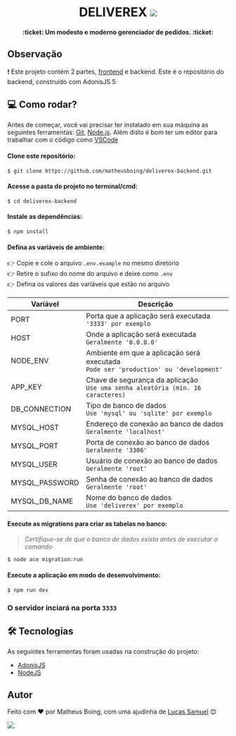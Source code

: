 <h1 align="center">DELIVEREX <img src="https://img.shields.io/badge/-backend-yellowgreen" /></h1></h1>
<h4 align="center"> :ticket: Um modesto e moderno gerenciador de pedidos. :ticket: </h4>

## Observação
:heavy_exclamation_mark: Este projeto contém 2 partes, [frontend](https://github.com/matheusboing/deliverex-frontend) e backend. Este é o repositório do backend, construído com AdonisJS 5

## :computer: Como rodar?
Antes de começar, você vai precisar ter instalado em sua máquina as seguintes ferramentas:
[Git](https://git-scm.com), [Node.js](https://nodejs.org/en/). 
Além disto é bom ter um editor para trabalhar com o código como [VSCode](https://code.visualstudio.com/)

#### Clone este repositório:
`$ git clone https://github.com/matheusboing/deliverex-backend.git`

#### Acesse a pasta do projeto no terminal/cmd:
`$ cd deliverex-backend`

#### Instale as dependências:
`$ npm install`

#### Defina as variáveis de ambiente:
:point_right: Copie e cole o arquivo `.env.example` no mesmo diretório\
:point_right: Retire o sufixo do nome do arquivo e deixe como `.env`\
:point_right: Defina os valores das variáveis que estão no arquivo

|Variável|Descrição|
|--------|---------|
|PORT|Porta que a aplicação será executada<br>`'3333' por exemplo`|
|HOST|Onde a aplicação será executada<br>`Geralmente '0.0.0.0'`|       
|NODE_ENV|Ambiente em que a aplicação será executada<br>`Pode ser 'production' ou 'development'`|
|APP_KEY|Chave de segurança da aplicação<br>`Use uma senha aleatória (mín. 16 caracteres)`|
|DB_CONNECTION|Tipo de banco de dados<br>`Use 'mysql' ou 'sqlite' por exemplo`|
|MYSQL_HOST|Endereço de conexão ao banco de dados<br>`Geralmente 'localhost'`|
|MYSQL_PORT|Porta de conexão ao banco de dados<br>`Geralmente '3306'`|
|MYSQL_USER|Usuário de conexão ao banco de dados<br>`Geralmente 'root'`|
|MYSQL_PASSWORD|Senha de conexão ao banco de dados<br>`Geralmente 'root'`|
|MYSQL_DB_NAME|Nome do banco de dados<br>`Use 'deliverex' por exemplo`|

#### Execute as migrations para criar as tabelas no banco:
>_Certifique-se de que o banco de dados exista antes de executar o comando_

`$ node ace migration:run`

#### Execute a aplicação em modo de desenvolvimento:
`$ npm run dev`

### O servidor inciará na porta `3333`

## 🛠 Tecnologias

As seguintes ferramentas foram usadas na construção do projeto:

- [AdonisJS](https://preview.adonisjs.com/blog/introducing-adonisjs-v5/)
- [NodeJS](https://nodejs.org/en/)

## Autor
Feito com :heart: por Matheus Boing, com uma ajudinha de [Lucas Samuel](https://github.com/lucasskluser) :blush:


[<img src="https://img.shields.io/badge/linkedin-%230077B5.svg?&style=for-the-badge&logo=linkedin&logoColor=white" />](https://www.linkedin.com/in/matheusboing/)
